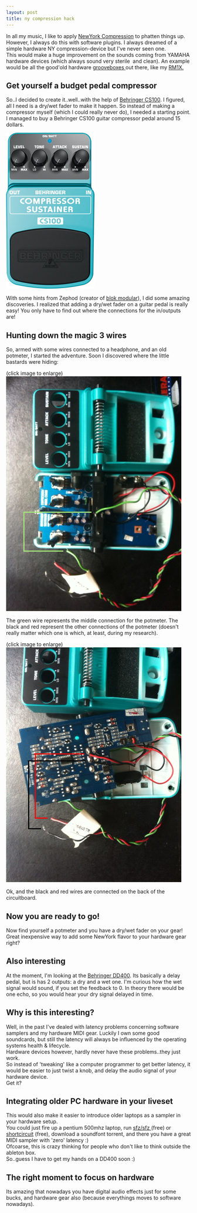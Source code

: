 ```yaml
---
layout: post
title: ny compression hack
---
```

In all my music, I like to apply [NewYork Compression](http://en.wikipedia.org/wiki/Parallel_compression) to phatten things up. However, I always do this with software plugins. I always dreamed of a simple hardware NY compression-device but I've never seen one.  
This would make a huge improvement on the sounds coming from YAMAHA hardware devices (which always sound very sterile  and clean). An example would be all the good'old hardware [grooveboxes ](http://en.wikipedia.org/wiki/Groovebox)out there, like my [RM1X.](http://en.wikipedia.org/wiki/Yamaha_RM1x)

Get yourself a budget pedal compressor
--------------------------------------

  
So..I decided to create it..well..with the help of [Behringer CS100](http://www.behringer.com/EN/Products/CS100.aspx). I figured, all I need is a dry/wet fader to make it happen. So instead of making a compressor myself (which I could really never do), I needed a starting point. I managed to buy a Behringer CS100 guitar compressor pedal around 15 dollars.  
  
![behringer cs100 pedal](/public/img/behringercs100.jpg)  
  
With some hints from Zephod (creator of [blok modular](http://www.blokmodular.com/)), I did some amazing discoveries. I realized that adding a dry/wet fader on a guitar pedal is really easy! You only have to find out where the connections for the in/outputs are!  
  
Hunting down the magic 3 wires
------------------------------

  
So, armed with some wires connected to a headphone, and an old potmeter, I started the adventure. Soon I discovered where the little bastards were hiding:  
  
(click image to enlarge)  
[![guitar pedal compression new york parallel  hack](/public/img/photo3.JPG)](/public/img/photo3.JPG)  
  
  
  
  
  
  
  
  
  
  
  
  
  
  
  
  
  
  
  
The green wire represents the middle connection for the potmeter. The black and red represent the other connections of the potmeter (doesn't really matter which one is which, at least, during my research).  
  
(click image to enlarge)  
[![behringer cs100 pedal hack new york compression](/public/img/photo2.JPG)](/public/img/photo2.JPG)  
  
  
  
  
  
  
  
  
  
  
  
  
  
  
  
  
  
  
  
Ok, and the black and red wires are connected on the back of the circuitboard.  
  
Now you are ready to go!
------------------------

  
Now find yourself a potmeter and you have a dry/wet fader on your gear!  
Great inexpensive way to add some NewYork flavor to your hardware gear right?  
  
Also interesting
----------------

  
At the moment, I'm looking at the [Behringer DD400](http://www.behringer.com/EN/Products/DD400.aspx). Its basically a delay pedal, but is has 2 outputs: a dry and a wet one. I'm curious how the wet signal would sound, if you set the feedback to 0. In theory there would be one echo, so you would hear your dry signal delayed in time.  
  
Why is this interesting? 
-------------------------

  
Well, in the past I've dealed with latency problems concerning software samplers and my hardware MIDI gear. Luckily I own some good soundcards, but still the latency will always be influenced by the operating systems health & lifecycle.  
Hardware devices however, hardly never have these problems..they just work.  
So instead of 'tweaking' like a computer programmer to get better latency, it would be easier to just twist a knob, and delay the audio signal of your hardware device.  
Get it?  
  
Integrating older PC hardware in your liveset
---------------------------------------------

  
This would also make it easier to introduce older laptops as a sampler in your hardware setup.   
You could just fire up a pentium 500mhz laptop, run [sfz/sfz ](http://www.kvraudio.com/db/sfz_by_cakewalk) (free) or [shortcircuit](http://vemberaudio.se/shortcircuit.php) (free), download a soundfont torrent, and there you have a great MIDI sampler with 'zero' latency :)  
Ofcoarse, this is crazy thinking for people who don't like to think outside the ableton box.  
So..guess I have to get my hands on a DD400 soon :)  
  
The right moment to focus on hardware
-------------------------------------

  
Its amazing that nowadays you have digital audio effects just for some bucks, and hardware gear also (because everythings moves to software nowadays).  
  